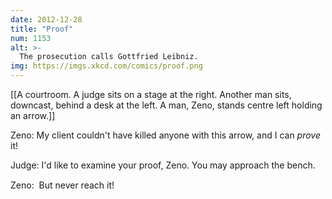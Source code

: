 ```yaml
---
date: 2012-12-28
title: "Proof"
num: 1153
alt: >-
  The prosecution calls Gottfried Leibniz.
img: https://imgs.xkcd.com/comics/proof.png
---
```

[[A courtroom. A judge sits on a stage at the right. Another man sits, downcast, behind a desk at the left. A man, Zeno, stands centre left holding an arrow.]]

Zeno: My client couldn't have killed anyone with this arrow, and I can *prove* it! 

Judge: I'd like to examine your proof, Zeno. You may approach the bench. 

Zeno:  But never reach it! 


